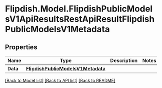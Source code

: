 # Flipdish.Model.FlipdishPublicModelsV1ApiResultsRestApiResultFlipdishPublicModelsV1Metadata
## Properties

Name | Type | Description | Notes
------------ | ------------- | ------------- | -------------
**Data** | [**FlipdishPublicModelsV1Metadata**](FlipdishPublicModelsV1Metadata.md) |  | 

[[Back to Model list]](../README.md#documentation-for-models) [[Back to API list]](../README.md#documentation-for-api-endpoints) [[Back to README]](../README.md)

